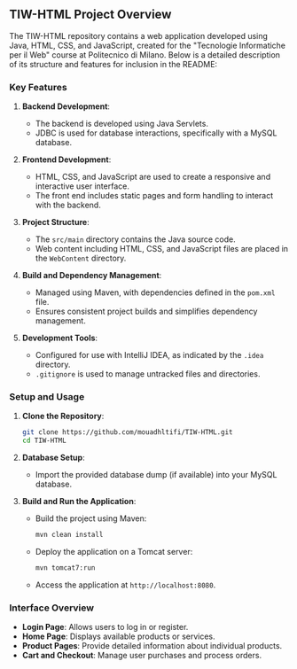 ## TIW-HTML Project Overview

The TIW-HTML repository contains a web application developed using Java, HTML, CSS, and JavaScript, created for the "Tecnologie Informatiche per il Web" course at Politecnico di Milano. Below is a detailed description of its structure and features for inclusion in the README:

### Key Features

1. **Backend Development**:
   - The backend is developed using Java Servlets.
   - JDBC is used for database interactions, specifically with a MySQL database.

2. **Frontend Development**:
   - HTML, CSS, and JavaScript are used to create a responsive and interactive user interface.
   - The front end includes static pages and form handling to interact with the backend.

3. **Project Structure**:
   - The `src/main` directory contains the Java source code.
   - Web content including HTML, CSS, and JavaScript files are placed in the `WebContent` directory.

4. **Build and Dependency Management**:
   - Managed using Maven, with dependencies defined in the `pom.xml` file.
   - Ensures consistent project builds and simplifies dependency management.

5. **Development Tools**:
   - Configured for use with IntelliJ IDEA, as indicated by the `.idea` directory.
   - `.gitignore` is used to manage untracked files and directories.

### Setup and Usage

1. **Clone the Repository**:
   ```sh
   git clone https://github.com/mouadhltifi/TIW-HTML.git
   cd TIW-HTML
   ```

2. **Database Setup**:
   - Import the provided database dump (if available) into your MySQL database.

3. **Build and Run the Application**:
   - Build the project using Maven:
     ```sh
     mvn clean install
     ```
   - Deploy the application on a Tomcat server:
     ```sh
     mvn tomcat7:run
     ```
   - Access the application at `http://localhost:8080`.

### Interface Overview

- **Login Page**: Allows users to log in or register.
- **Home Page**: Displays available products or services.
- **Product Pages**: Provide detailed information about individual products.
- **Cart and Checkout**: Manage user purchases and process orders.
